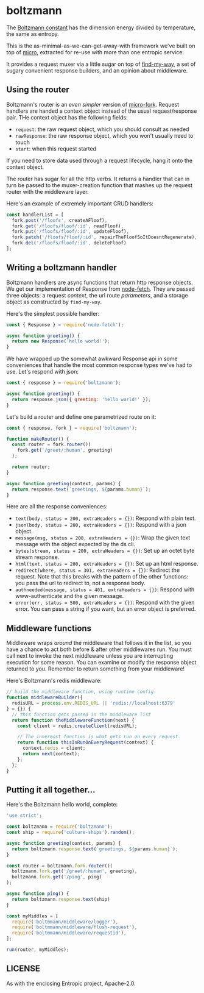 # boltzmann

The [Boltzmann constant](https://en.wikipedia.org/wiki/Boltzmann_constant) has the dimension energy divided by temperature, the same as entropy.

This is the as-minimal-as-we-can-get-away-with framework we've built on top of [micro](https://github.com/zeit/micro), extracted for re-use with more than one entropic service.

It provides a request muxer via a little sugar on top of [find-my-way](https://github.com/delvedor/find-my-way), a set of sugary convenient response builders, and an opinion about middleware.

## Using the router

Boltzmann's router is an *even simpler* version of [micro-fork](https://github.com/amio/micro-fork). Request handlers are handed a context object instead of the usual request/response pair. THe context object has the following fields:

* `request`: the raw request object, which you should consult as needed
* `rawResponse`: the raw response object, which you won't usually need to touch
* `start`: when this request started

If you need to store data used through a request lifecycle, hang it onto the context object.

The router has sugar for all the http verbs. It returns a handler that can in turn be passed to the muxer-creation function that mashes up the request router with the middleware layer.

Here's an example of extremely important CRUD handlers:

```js
const handlerList = [
  fork.post('/floofs', createAFloof),
  fork.get('/floofs/floof/:id', readFloof),
  fork.put('/floofs/floof/:id', updateFloof),
  fork.patch('/floofs/floof/:id', repairTheFloofSoItDoesntRegenerate),
  fork.del('/floofs/floof/:id', deleteFloof)
];
```

## Writing a boltzmann handler

Boltzmann handlers are async functions that return http response objects. We get our implementation of Response from [node-fetch](https://github.com/bitinn/node-fetch). They are passed three objects: a request *context*, the url route *parameters*, and a storage object as  constructed by `find-my-way`.

Here's the simplest possible handler:

```js
const { Response } = require('node-fetch');

async function greeting() {
  return new Response('hello world!');
}
```

We have wrapped up the somewhat awkward Response api in some conveniences that handle the most common response types we've had to use. Let's respond with json:

```js
const { response } = require('boltzmann');

async function greeting() {
  return response.json({ greeting: 'hello world!' });
}
```

Let's build a router and define one parametrized route on it:

```js
const { response, fork } = require('boltzmann');

function makeRouter() {
  const router = fork.router()(
    fork.get('/greet/:human', greeting)
  );

  return router;
}

async function greeting(context, params) {
  return response.text(`greetings, ${params.human}`);
}
```

Here are all the response conveniences:

* `text(body, status = 200, extraHeaders = {})`: Respond with plain text.
* `json(body, status = 200, extraHeaders = {})`: Respond with a json object.
* `message(msg, status = 200, extraHeaders = {})`: Wrap the given text message with the object expected by the ds cli.
* `bytes(stream, status = 200, extraHeaders = {})`: Set up an octet byte stream response.
* `html(text, status = 200, extraHeaders = {})`: Set up an html response.
* `redirect(where, status = 301, extraHeaders = {})`: Redirect the request. Note that this breaks with the pattern of the other functions: you pass the url to redirect to, not a response body.
* `authneeded(message, status = 401, extraHeaders = {})`: Respond with www-authenticate and the given message.
* `error(err, status = 500, extraHeaders = {})`: Respond with the given error. You can pass a string if you want, but an error object is preferred.

## Middleware functions

Middleware wraps *around* the middleware that follows it in the list, so you have a chance to act both before & after other middlewares run. You must call next to invoke the next middleware unless you are interrupting execution for some reason. You can examine or modify the response object returned to you. Remember to return something from your middleware!

Here's Boltzmann's redis middleware:

```js
// build the middleware function, using runtime config
function middlewareBuilder({
  redisURL = process.env.REDIS_URL || 'redis://localhost:6379'
} = {}) {
  // this function gets passed in the middleware list
  return function theMiddlewareFunction(next) {
    const client = redis.createClient(redisURL);

    // The innermost function is what gets run on every request.
    return function thisIsRunOnEveryRequest(context) {
      context.redis = client;
      return next(context);
    };
  };
}
```

## Putting it all together...

Here's the Boltzmann hello world, complete:

```js
'use strict';

const boltzmann = require('boltzmann');
const ship = require('culture-ships').random();

async function greeting(context, params) {
  return boltzmann.response.text(`greetings, ${params.human}`);
}

const router = boltzmann.fork.router()(
  boltzmann.fork.get('/greet/:human', greeting),
  boltzmann.fork.get('/ping', ping)
);

async function ping() {
  return boltzmann.response.text(ship)
}

const myMiddles = [
  require('boltmmann/middleware/logger'),
  require('boltmmann/middleware/flush-request'),
  require('boltmmann/middleware/requestid'),
];

run(router, myMiddles);
```

## LICENSE

As with the enclosing Entropic project, Apache-2.0.
